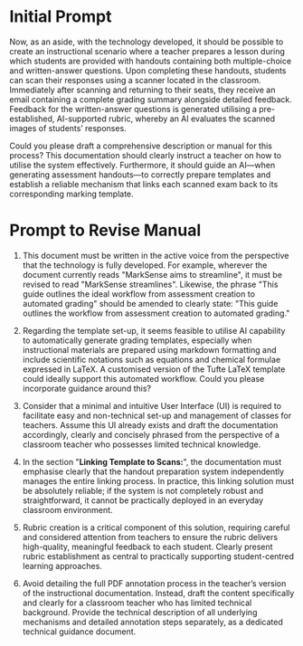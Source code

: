 # Initial Prompt
Now, as an aside, with the technology developed, it should be possible to create an instructional scenario where a teacher prepares a lesson during which students are provided with handouts containing both multiple-choice and written-answer questions. Upon completing these handouts, students can scan their responses using a scanner located in the classroom. Immediately after scanning and returning to their seats, they receive an email containing a complete grading summary alongside detailed feedback. Feedback for the written-answer questions is generated utilising a pre-established, AI-supported rubric, whereby an AI evaluates the scanned images of students’ responses.

Could you please draft a comprehensive description or manual for this process? This documentation should clearly instruct a teacher on how to utilise the system effectively. Furthermore, it should guide an AI—when generating assessment handouts—to correctly prepare templates and establish a reliable mechanism that links each scanned exam back to its corresponding marking template.


# Prompt to Revise Manual
1. This document must be written in the active voice from the perspective that the technology is fully developed. For example, wherever the document currently reads "MarkSense aims to streamline", it must be revised to read "MarkSense streamlines". Likewise, the phrase "This guide outlines the ideal workflow from assessment creation to automated grading" should be amended to clearly state: "This guide outlines the workflow from assessment creation to automated grading."

2. Regarding the template set-up, it seems feasible to utilise AI capability to automatically generate grading templates, especially when instructional materials are prepared using markdown formatting and include scientific notations such as equations and chemical formulae expressed in LaTeX. A customised version of the Tufte LaTeX template could ideally support this automated workflow. Could you please incorporate guidance around this?

3. Consider that a minimal and intuitive User Interface (UI) is required to facilitate easy and non-technical set-up and management of classes for teachers. Assume this UI already exists and draft the documentation accordingly, clearly and concisely phrased from the perspective of a classroom teacher who possesses limited technical knowledge.

4. In the section "**Linking Template to Scans:**", the documentation must emphasise clearly that the handout preparation system independently manages the entire linking process. In practice, this linking solution must be absolutely reliable; if the system is not completely robust and straightforward, it cannot be practically deployed in an everyday classroom environment.

5. Rubric creation is a critical component of this solution, requiring careful and considered attention from teachers to ensure the rubric delivers high-quality, meaningful feedback to each student. Clearly present rubric establishment as central to practically supporting student-centred learning approaches.

6. Avoid detailing the full PDF annotation process in the teacher’s version of the instructional documentation. Instead, draft the content specifically and clearly for a classroom teacher who has limited technical background. Provide the technical description of all underlying mechanisms and detailed annotation steps separately, as a dedicated technical guidance document.
